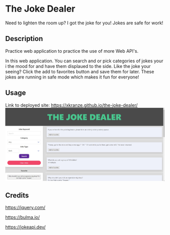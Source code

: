 # The Joke Dealer
Need to lighten the room up? I got the joke for you! Jokes are safe for work!

## Description

Practice web application to practice the use of more Web API's.

In this web application. You can search and or pick categories of jokes your i the mood for and have them displaued to the side.  Like the joke your seeing?  Click the add to favorites button and save them for later.  These jokes are running in safe mode which makes it fun for everyone!


## Usage

Link to deployed site: https://xkranze.github.io/the-joke-dealer/
![alt text](./assets/jokedealer.jpg)

## Credits
https://jquery.com/

https://bulma.io/

https://jokeapi.dev/
